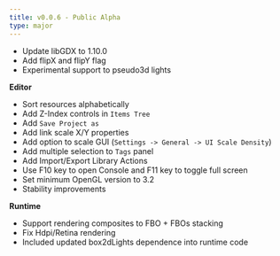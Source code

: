 ```yaml
---
title: v0.0.6 - Public Alpha
type: major
---
```


- Update libGDX to 1.10.0
- Add flipX and flipY flag
- Experimental support to pseudo3d lights

**Editor**
- Sort resources alphabetically
- Add Z-Index controls in `Items Tree`
- Add `Save Project as`
- Add link scale X/Y properties
- Add option to scale GUI (`Settings -> General -> UI Scale Density`)
- Add multiple selection to `Tags` panel
- Add Import/Export Library Actions
- Use F10 key to open Console and F11 key to toggle full screen
- Set minimum OpenGL version to 3.2
- Stability improvements

**Runtime**
- Support rendering composites to FBO + FBOs stacking
- Fix Hdpi/Retina rendering
- Included updated box2dLights dependence into runtime code